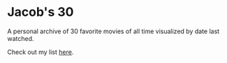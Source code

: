 # Jacob's 30
A personal archive of 30 favorite movies of all time visualized by date last watched.

Check out my list [here](https://hwlee40.github.io/jacobs-30/).
